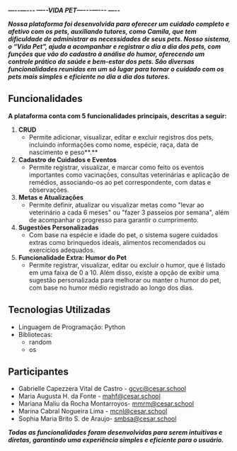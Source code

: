 ***—--—--- —--VIDA PET—---—--- —--***

***Nossa plataforma foi desenvolvida para oferecer um cuidado completo e afetivo com os pets, auxiliando tutores, como Camila, que tem dificuldade de administrar as necessidades de seus pets. Nosso sistema, o “Vida Pet”, ajuda a acompanhar e registrar o dia a dia dos pets, com funções que vão do cadastro à análise do humor, oferecendo um controle prático da saúde e bem-estar dos pets. São diversas funcionalidades reunidas em um só lugar para tornar o cuidado com os pets mais simples e eficiente no dia a dia dos tutores.***

## **Funcionalidades**

**A plataforma conta com 5 funcionalidades principais, descritas a seguir:**

1. **CRUD**  
   * Permite adicionar, visualizar, editar e excluir registros dos pets, incluindo informações como nome, espécie, raça, data de nascimento e peso**.**  
2. **Cadastro de Cuidados e Eventos**  
   * Permite registrar, visualizar, e marcar como feito os eventos importantes como vacinações, consultas veterinárias e aplicação de remédios, associando-os ao pet correspondente, com datas e observações.  
3. **Metas e Atualizações**  
   * Permite definir, atualizar ou visualizar metas como "levar ao veterinário a cada 6 meses" ou "fazer 3 passeios por semana", além de acompanhar o progresso para garantir o cumprimento.  
4. **Sugestões Personalizadas**  
   * Com base na espécie e idade do pet, o sistema sugere cuidados extras como brinquedos ideais, alimentos recomendados ou exercícios adequados.  
5. **Funcionalidade Extra: Humor do Pet**  
   * Permite registrar, visualizar, editar ou excluir o humor, que é listado em uma faixa de 0 a 10\. Além disso, existe a opção de exibir uma sugestão personalizada para melhorar ou manter o humor do pet, com base no humor médio registrado ao longo dos dias. 

## **Tecnologias Utilizadas**

* Linguagem de Programação: Python  
* Bibliotecas:  
  * random  
  * os

## **Participantes**

* Gabrielle Capezzera Vital de Castro \- [gcvc@cesar.school](mailto:gcvc@cesar.schol)  
* Maria Augusta H. da Fonte \- [mahf@cesar.school](mailto:mahf@cesar.school)  
* Mariana Maliu da Rocha Montarroyos- [mmrm@cesar.school](mailto:mmrm@cesar.school)  
* Marina Cabral Nogueira Lima \- [mcnl@cesar.school](mailto:mcnl@cesar.school)  
* Sophia Maria Brito S. de Araujo- [smbsa@cesar.school](mailto:smbsa@cesar.school)

***Todas as funcionalidades foram desenvolvidas para serem intuitivas e diretas, garantindo uma experiência simples e eficiente para o usuário.***
